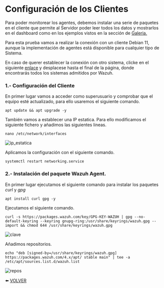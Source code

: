 # Configuración de los Clientes

Para poder monitorear los agentes, debemos instalar una serie de paquetes en el cliente que permite al Servidor poder leer todos los datos y mostrarlos en el dashboard como en los ejemplos vistos en la sección de [Galeria.](https://github.com/kikeloppez/Wazuh-Monitoring/blob/main/contenido/galeria.md)

Para esta prueba vamos a realizar la conexión con un cliente Debian 11, aunque la implementación de agentes está disponible para cualquier tipo de Sistema.

En caso de querer establecer la conexión con otro sistema, clicke en el siguiente [enlace](https://wazuh.com/install/) y desplacese hasta el final de la página, donde encontrarás todos los sistemas admitidos por Wazuh.

### 1.- Configuración del Cliente


En primer lugar vamos a acceder como superusuario y comprobar que el equipo esté actualizado, para ello usaremos el siguiente comando.
```
apt update && apt upgrade -y
```

También vamos a establecer una IP estatica. Para ello modificamos el siguiente fichero y añadimos las siguientes lineas.
```
nano /etc/network/interfaces
```
![ip_estatica]()

Aplicamos la configuración con el siguiente comando.
```
systemctl restart networking.service
```

### 2.- Instalación del paquete Wazuh Agent.

En primer lugar ejecutamos el siguiente comando para instalar los paquetes *curl* y *gpg*
```
apt install curl gpg -y
```
Ejecutamos el siguiente comando.
```
curl -s https://packages.wazuh.com/key/GPG-KEY-WAZUH | gpg --no-default-keyring --keyring gnupg-ring:/usr/share/keyrings/wazuh.gpg --import && chmod 644 /usr/share/keyrings/wazuh.gpg
```
![clave]()

Añadimos repositorios.
```
echo "deb [signed-by=/usr/share/keyrings/wazuh.gpg] https://packages.wazuh.com/4.x/apt/ stable main" | tee -a /etc/apt/sources.list.d/wazuh.list
```
![repos]()



:arrow_left: [VOLVER](https://github.com/kikeloppez/Wazuh-Monitoring)
